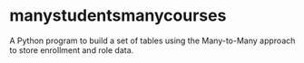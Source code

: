 # manystudentsmanycourses
A Python program to build a set of tables using the Many-to-Many approach to store enrollment and role data.
